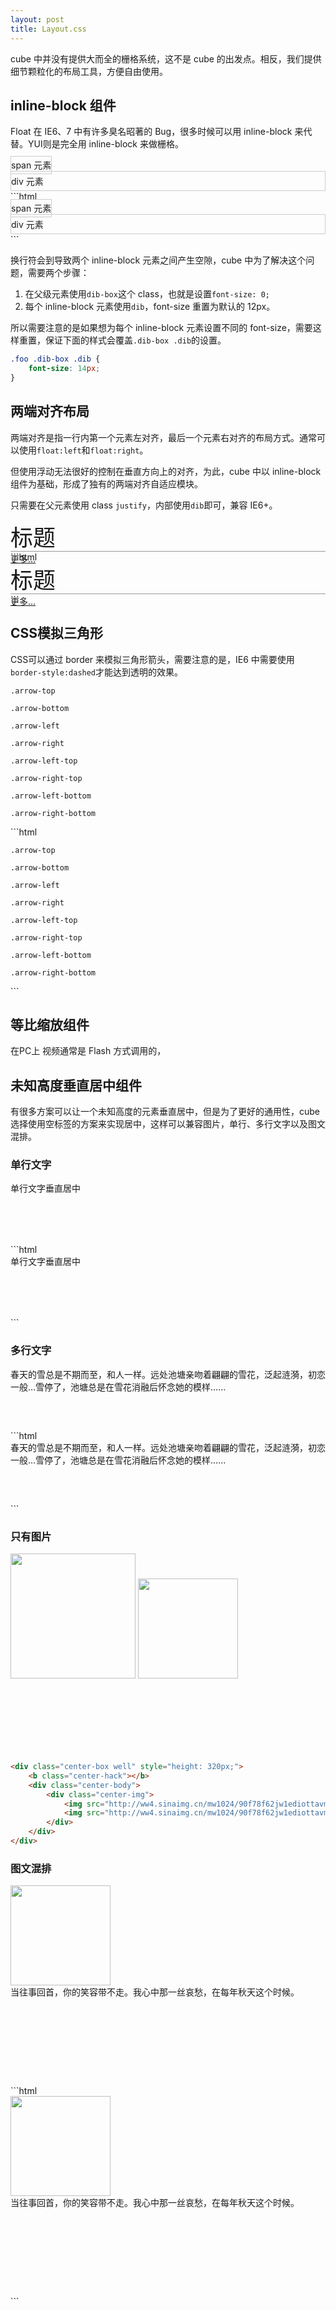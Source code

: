 ```yaml
---
layout: post
title: Layout.css
---
```

cube 中并没有提供大而全的栅格系统，这不是 cube 的出发点。相反，我们提供细节颗粒化的布局工具，方便自由使用。

## inline-block 组件
Float 在 IE6、7 中有许多臭名昭著的 Bug，很多时候可以用 inline-block 来代替。YUI则是完全用 inline-block 来做栅格。

<div class="type-demo">
    <div class="dib-box">
        <span class="dib" style="border: 1px solid #ccc;padding:5px 0;">span 元素</span>
        <div class="dib" style="border: 1px solid #ccc;padding:5px 0;">div 元素</div>
    </div>
</div>
```html
<div class="dib-box">
    <span class="dib" style="border: 1px solid #ccc;padding:5px 0;">span 元素</span>
    <div class="dib" style="border: 1px solid #ccc;padding:5px 0;">div 元素</div>
</div>
```

换行符会到导致两个 inline-block 元素之间产生空隙，cube 中为了解决这个问题，需要两个步骤：

1. 在父级元素使用```dib-box```这个 class，也就是设置```font-size: 0;```
2. 每个 inline-block 元素使用```dib```，font-size 重置为默认的 12px。

所以需要注意的是如果想为每个 inline-block 元素设置不同的 font-size，需要这样重置，保证下面的样式会覆盖```.dib-box .dib```的设置。

```css
.foo .dib-box .dib {
    font-size: 14px;
}
```

## 两端对齐布局

两端对齐是指一行内第一个元素左对齐，最后一个元素右对齐的布局方式。通常可以使用```float:left```和```float:right```。

但使用浮动无法很好的控制在垂直方向上的对齐，为此，cube 中以 inline-block 组件为基础，形成了独有的两端对齐自适应模块。

只需要在父元素使用 class ```justify```，内部使用```dib```即可，兼容 IE6+。

<div class="type-demo">
    <div class="justify" style="border-bottom: 1px solid #999;height: 50px;">
        <div class="dib" style="vertical-align: baseline;font-size: 36px;">标题</div>
        <a class="dib" href="###" style="vertical-align: baseline;">更多…</a>
    </div>
</div>
```html
<div class="justify" style="border-bottom: 1px solid #999;height: 50px;">
    <div class="dib" style="vertical-align: baseline;font-size: 36px;">标题</div>
    <a class="dib" href="###" style="vertical-align: baseline;">更多…</a>
</div>
```

## CSS模拟三角形

CSS可以通过 border 来模拟三角形箭头，需要注意的是，IE6 中需要使用```border-style:dashed```才能达到透明的效果。

<div class="type-demo">
    <p><code>.arrow-top</code><b class="arrow arrow-top"></b></p>
    <p><code>.arrow-bottom</code><b class="arrow arrow-top"></b></p>
    <p><code>.arrow-left</code><b class="arrow arrow-top"></b></p>
    <p><code>.arrow-right</code><b class="arrow arrow-right"></b></p>
    <p><code>.arrow-left-top</code><b class="arrow arrow-left-top"></b></p>
    <p><code>.arrow-right-top</code><b class="arrow arrow-right-top"></b></p>
    <p><code>.arrow-left-bottom</code><b class="arrow arrow-left-bottom"></b></p>
    <p><code>.arrow-right-bottom</code><b class="arrow arrow-right-bottom"></b></p>
</div>
```html
<p><code>.arrow-top</code><b class="arrow arrow-top"></b></p>
<p><code>.arrow-bottom</code><b class="arrow arrow-top"></b></p>
<p><code>.arrow-left</code><b class="arrow arrow-top"></b></p>
<p><code>.arrow-right</code><b class="arrow arrow-right"></b></p>
<p><code>.arrow-left-top</code><b class="arrow arrow-left-top"></b></p>
<p><code>.arrow-right-top</code><b class="arrow arrow-right-top"></b></p>
<p><code>.arrow-left-bottom</code><b class="arrow arrow-left-bottom"></b></p>
<p><code>.arrow-right-bottom</code><b class="arrow arrow-right-bottom"></b></p>
```

## 等比缩放组件

在PC上 视频通常是 Flash 方式调用的，

## 未知高度垂直居中组件

有很多方案可以让一个未知高度的元素垂直居中，但是为了更好的通用性，cube 选择使用空标签的方案来实现居中，这样可以兼容图片，单行、多行文字以及图文混排。

### 单行文字

<div class="type-demo" >
    <div class="center-box well" style="height: 100px;">
        <b class="center-hack"></b>
        <div class="center-body">
            单行文字垂直居中
        </div>
    </div>
</div>
```html
<div class="center-box well" style="height: 100px;">
    <b class="center-hack"></b>
    <div class="center-body">
        单行文字垂直居中
    </div>
</div>
```

### 多行文字

<div class="type-demo">
    <div class="center-box well" style="height: 100px;">
        <b class="center-hack"></b>
        <div class="center-body">
            春天的雪总是不期而至，和人一样。远处池塘亲吻着翩翩的雪花，泛起涟漪，初恋一般…雪停了，池塘总是在雪花消融后怀念她的模样……
        </div>
    </div>
</div>
```html
<div class="center-box well" style="height: 100px;">
    <b class="center-hack"></b>
    <div class="center-body">
        春天的雪总是不期而至，和人一样。远处池塘亲吻着翩翩的雪花，泛起涟漪，初恋一般…雪停了，池塘总是在雪花消融后怀念她的模样……
    </div>
</div>
```

### 只有图片

<div class="type-demo">
    <div class="center-box well" style="height: 320px;">
        <b class="center-hack"></b>
        <div class="center-body">
            <div class="center-img">
                <img src="http://ww4.sinaimg.cn/mw1024/90f78f62jw1ediottavmoj20ew0hs75z.jpg" width="200" alt="">
                <img src="http://ww4.sinaimg.cn/mw1024/90f78f62jw1ediottavmoj20ew0hs75z.jpg" width="160" alt="">
            </div>
        </div>
    </div>
</div>

```html
<div class="center-box well" style="height: 320px;">
    <b class="center-hack"></b>
    <div class="center-body">
        <div class="center-img">
            <img src="http://ww4.sinaimg.cn/mw1024/90f78f62jw1ediottavmoj20ew0hs75z.jpg" width="200" alt="">
            <img src="http://ww4.sinaimg.cn/mw1024/90f78f62jw1ediottavmoj20ew0hs75z.jpg" width="160" alt="">
        </div>
    </div>
</div>
```

### 图文混排
<div class="type-demo">
    <div class="center-box well" style="height: 320px;">
        <b class="center-hack"></b>
        <div class="center-body">
            <img src="http://ww4.sinaimg.cn/mw1024/90f78f62jw1ediottavmoj20ew0hs75z.jpg" width="160" alt="">
            <div>当往事回首，你的笑容带不走。我心中那一丝哀愁，在每年秋天这个时候。</div>
        </div>
    </div>
</div>
```html
<div class="center-box well" style="height: 320px;">
    <b class="center-hack"></b>
    <div class="center-body">
        <img src="http://ww4.sinaimg.cn/mw1024/90f78f62jw1ediottavmoj20ew0hs75z.jpg" width="160" alt="">
        <div>当往事回首，你的笑容带不走。我心中那一丝哀愁，在每年秋天这个时候。</div>
    </div>
</div>
```
